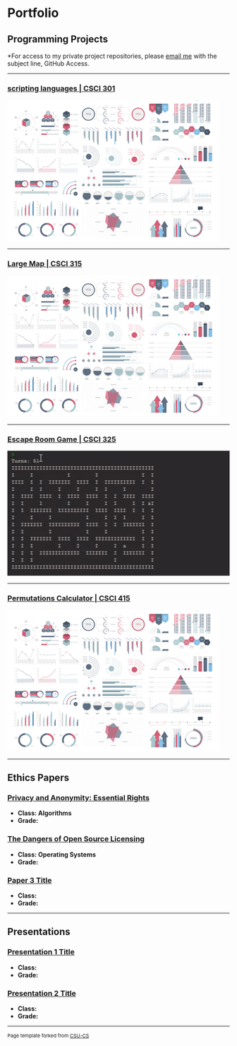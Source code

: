 Portfolio
=========

Programming Projects
--------------------

*For access to my private project repositories, please [email me](mailto:example@csustudent.net?subject=GitHub%20Access) with the subject line, GitHub Access.

---
### [scripting languages | CSCI 301](project1)

![Project 1 Thumbnail Name](images/dummy_thumbnail.jpg)

---
### [Large Map | CSCI 315](project1)

![Project 2 Thumbnail Name](images/dummy_thumbnail.jpg)

---
### [Escape Room Game | CSCI 325](project1)

![Project 3 Thumbnail Name](images/csci325thumbnail.gif)

---
### [Permutations Calculator | CSCI 415](project1)

![Project 4 Thumbnail Name](images/dummy_thumbnail.jpg)

---

Ethics Papers
-------------

### [Privacy and Anonymity: Essential Rights](/pdf/algorithmsPaper.pdf)

-   **Class: Algorithms**  
-   **Grade:**

### [The Dangers of Open Source Licensing](/pdf/OSPaper.pdf)

-   **Class: Operating Systems** 
-   **Grade:**

### [Paper 3 Title](/pdf/sample_presentation.pdf)

-   **Class:** 
-   **Grade:**

---

Presentations
-------------

### [Presentation 1 Title](/pdf/sample_presentation.pdf)

- **Class:** 
- **Grade:**


### [Presentation 2 Title](/pdf/sample_presentation.pdf)

- **Class:** 
- **Grade:**

---

<p style="font-size:11px">Page template forked from <a href="https://github.com/csu-cs/csci-portfolio">CSU-CS</a></p>
<!-- Remove above link if you don't want to attributive -->
